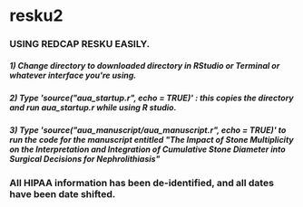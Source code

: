 # resku2

### USING REDCAP RESKU EASILY. 

##### 1) Change directory to downloaded directory in RStudio or Terminal or whatever interface you're using.
##### 2) Type 'source("aua_startup.r", echo = TRUE)' : this copies the directory and run aua_startup.r while using R studio.
##### 3) Type 'source("aua_manuscript/aua_manuscript.r", echo = TRUE)' to run the code for the manuscript entitled "The Impact of Stone Multiplicity on the Interpretation and Integration of Cumulative Stone Diameter into Surgical Decisions for Nephrolithiasis"

### All HIPAA information has been de-identified, and all dates have been date shifted.
